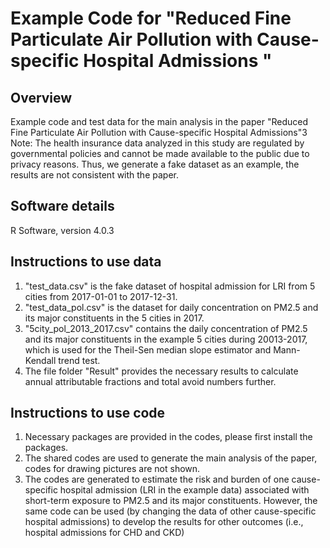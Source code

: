 # Example Code for "Reduced Fine Particulate Air Pollution with Cause-specific Hospital Admissions "
## Overview
Example code and test data for the main analysis in the paper "Reduced Fine Particulate Air Pollution with Cause-specific Hospital Admissions"3
Note: The health insurance data analyzed in this study are regulated by governmental policies and cannot be made available to the public due to privacy reasons. Thus, we generate a fake dataset as  an example, the results are not consistent with the paper.

## Software details
R Software, version 4.0.3

## Instructions to use data
1. "test_data.csv" is the fake dataset of hospital admission for LRI from 5 cities from 2017-01-01 to 2017-12-31.
2. "test_data_pol.csv" is the dataset for daily concentration on PM2.5 and its major constituents in the 5 cities in 2017.
3. "5city_pol_2013_2017.csv" contains the daily concentration of PM2.5 and its major constituents in the example 5 cities during 20013-2017, which is used for the Theil-Sen median slope estimator and Mann-Kendall trend test.
4. The file folder "Result" provides the necessary results to calculate annual attributable fractions and total avoid numbers further.

## Instructions to use code
1. Necessary packages are provided in the codes, please first install the packages.
2. The shared codes are used to generate the main analysis of the paper, codes for drawing pictures are not shown.
3. The codes are generated to estimate the risk and burden of one cause-specific hospital admission (LRI in the example data) associated with short-term exposure to PM2.5 and its major constituents. However, the same code can be used (by changing the data of other cause-specific hospital admissions) to develop the results for other outcomes (i.e., hospital admissions for CHD and CKD)
